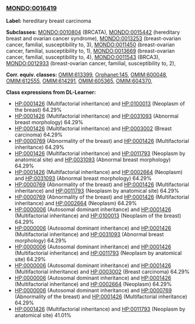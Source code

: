 
### [MONDO:0016419](http://purl.obolibrary.org/obo/MONDO_0016419)
**Label:** hereditary breast carcinoma

**Subclasses:** [MONDO:0010804](http://purl.obolibrary.org/obo/MONDO_0010804) (BRCATA), [MONDO:0015442](http://purl.obolibrary.org/obo/MONDO_0015442) (hereditary breast and ovarian cancer syndrome), [MONDO:0013253](http://purl.obolibrary.org/obo/MONDO_0013253) (breast-ovarian cancer, familial, susceptibility to, 3), [MONDO:0011450](http://purl.obolibrary.org/obo/MONDO_0011450) (breast-ovarian cancer, familial, susceptibility to, 1), [MONDO:0013669](http://purl.obolibrary.org/obo/MONDO_0013669) (breast-ovarian cancer, familial, susceptibility to, 4), [MONDO:0011543](http://purl.obolibrary.org/obo/MONDO_0011543) (BRCA3), [MONDO:0012933](http://purl.obolibrary.org/obo/MONDO_0012933) (breast-ovarian cancer, familial, susceptibility to, 2), 

**Corr. equiv. classes:** [OMIM:613399](http://purl.obolibrary.org/obo/OMIM_613399), [Orphanet:145](http://www.orpha.net/ORDO/Orphanet_145), [OMIM:600048](http://purl.obolibrary.org/obo/OMIM_600048), [OMIM:612555](http://purl.obolibrary.org/obo/OMIM_612555), [OMIM:614291](http://purl.obolibrary.org/obo/OMIM_614291), [OMIM:605365](http://purl.obolibrary.org/obo/OMIM_605365), [OMIM:604370](http://purl.obolibrary.org/obo/OMIM_604370), 

**Class expressions from DL-Learner:**

- [HP:0001426](http://purl.obolibrary.org/obo/HP_0001426) (Multifactorial inheritance) and [HP:0100013](http://purl.obolibrary.org/obo/HP_0100013) (Neoplasm of the breast) 64.29%
- [HP:0001426](http://purl.obolibrary.org/obo/HP_0001426) (Multifactorial inheritance) and [HP:0031093](http://purl.obolibrary.org/obo/HP_0031093) (Abnormal breast morphology) 64.29%
- [HP:0001426](http://purl.obolibrary.org/obo/HP_0001426) (Multifactorial inheritance) and [HP:0003002](http://purl.obolibrary.org/obo/HP_0003002) (Breast carcinoma) 64.29%
- [HP:0000769](http://purl.obolibrary.org/obo/HP_0000769) (Abnormality of the breast) and [HP:0001426](http://purl.obolibrary.org/obo/HP_0001426) (Multifactorial inheritance) 64.29%
- [HP:0001426](http://purl.obolibrary.org/obo/HP_0001426) (Multifactorial inheritance) and [HP:0011793](http://purl.obolibrary.org/obo/HP_0011793) (Neoplasm by anatomical site) and [HP:0031093](http://purl.obolibrary.org/obo/HP_0031093) (Abnormal breast morphology) 64.29%
- [HP:0001426](http://purl.obolibrary.org/obo/HP_0001426) (Multifactorial inheritance) and [HP:0002664](http://purl.obolibrary.org/obo/HP_0002664) (Neoplasm) and [HP:0031093](http://purl.obolibrary.org/obo/HP_0031093) (Abnormal breast morphology) 64.29%
- [HP:0000769](http://purl.obolibrary.org/obo/HP_0000769) (Abnormality of the breast) and [HP:0001426](http://purl.obolibrary.org/obo/HP_0001426) (Multifactorial inheritance) and [HP:0011793](http://purl.obolibrary.org/obo/HP_0011793) (Neoplasm by anatomical site) 64.29%
- [HP:0000769](http://purl.obolibrary.org/obo/HP_0000769) (Abnormality of the breast) and [HP:0001426](http://purl.obolibrary.org/obo/HP_0001426) (Multifactorial inheritance) and [HP:0002664](http://purl.obolibrary.org/obo/HP_0002664) (Neoplasm) 64.29%
- [HP:0000006](http://purl.obolibrary.org/obo/HP_0000006) (Autosomal dominant inheritance) and [HP:0001426](http://purl.obolibrary.org/obo/HP_0001426) (Multifactorial inheritance) and [HP:0100013](http://purl.obolibrary.org/obo/HP_0100013) (Neoplasm of the breast) 64.29%
- [HP:0000006](http://purl.obolibrary.org/obo/HP_0000006) (Autosomal dominant inheritance) and [HP:0001426](http://purl.obolibrary.org/obo/HP_0001426) (Multifactorial inheritance) and [HP:0031093](http://purl.obolibrary.org/obo/HP_0031093) (Abnormal breast morphology) 64.29%
- [HP:0000006](http://purl.obolibrary.org/obo/HP_0000006) (Autosomal dominant inheritance) and [HP:0001426](http://purl.obolibrary.org/obo/HP_0001426) (Multifactorial inheritance) and [HP:0011793](http://purl.obolibrary.org/obo/HP_0011793) (Neoplasm by anatomical site) 64.29%
- [HP:0000006](http://purl.obolibrary.org/obo/HP_0000006) (Autosomal dominant inheritance) and [HP:0001426](http://purl.obolibrary.org/obo/HP_0001426) (Multifactorial inheritance) and [HP:0003002](http://purl.obolibrary.org/obo/HP_0003002) (Breast carcinoma) 64.29%
- [HP:0000006](http://purl.obolibrary.org/obo/HP_0000006) (Autosomal dominant inheritance) and [HP:0001426](http://purl.obolibrary.org/obo/HP_0001426) (Multifactorial inheritance) and [HP:0002664](http://purl.obolibrary.org/obo/HP_0002664) (Neoplasm) 64.29%
- [HP:0000006](http://purl.obolibrary.org/obo/HP_0000006) (Autosomal dominant inheritance) and [HP:0000769](http://purl.obolibrary.org/obo/HP_0000769) (Abnormality of the breast) and [HP:0001426](http://purl.obolibrary.org/obo/HP_0001426) (Multifactorial inheritance) 64.29%
- [HP:0001426](http://purl.obolibrary.org/obo/HP_0001426) (Multifactorial inheritance) and [HP:0011793](http://purl.obolibrary.org/obo/HP_0011793) (Neoplasm by anatomical site) 41.01%



